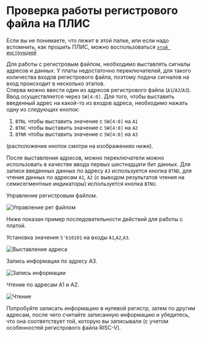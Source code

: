 # Проверка работы регистрового файла на ПЛИС

Если вы не понимаете, что лежит в этой папке, или если надо вспомнить, как прошить ПЛИС, можно воспользоваться [`этой инструкцией`](../../../Other/Vivado%20Basics/Program%20nexys%20a7.md)

Для работы с регистровым файлом, необходимо выставлять сигналы адресов и данных.
У платы недостаточно переключателей, для такого количества входов регистрового файла, поэтому подача сигналов на вход происходит в несколько этапов.  
Сперва можно ввести один из адресов регистрового файла (`A1`/`A2`/`A3`). Ввод осуществляется через `SW[4:0]`. Для того, чтобы выставить введенный адрес на какой-то из входов адреса, необходимо нажать одну из следующих кнопок:

1. `BTNL` чтобы выставить значение с `SW[4:0]` на `A1`
2. `BTNC` чтобы выставить значение с `SW[4:0]` на `A2`
3. `BTNR` чтобы выставить значение с `SW[4:0]` на `A3`

(расположение кнопок смотри на изображениях ниже).

После выставления адресов, можно переключатели можно использовать в качестве ввода первых шестнадцати бит данных. Для записи введенных данных по адресу `A3` используется кнопка `BTND`, для чтения данных по адресам `A1`, `A2` (с выводом результатов чтения на семисегментные индикаторы) используется кнопка `BTNU`.

Управление регистровым файлом.

![Управление рег файлом](../../../../technical/Labs/Pic/nexys_rf1.jpg)

Ниже показан пример последовательности действий для работы с платой.

Установка значения `5'b10101` на входы `A1`,`A2`,`A3`.

![Выставление адреса](../../../../technical/Labs/Pic/nexys_rf2.jpg)

Запись информации по адресу А3.

![Запись информации](../../../../technical/Labs/Pic/nexys_rf3.jpg)

Чтение по адресам А1 и А2.

![Чтение](../../../../technical/Labs/Pic/nexys_rf4.jpg)

Попробуйте записать информацию в нулевой регистр, затем по другим адресам, после чего считайте записанную информацию и убедитесь, что она соответствует той, которую вы записывали (с учетом особенностей регистрового файла RISC-V).
